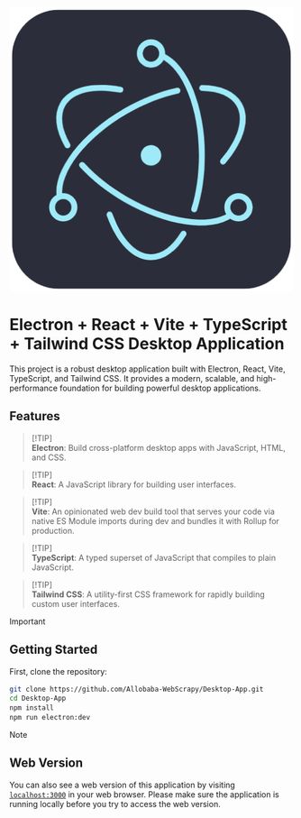 ![Alt text](./public/icon.png)
# Electron + React + Vite + TypeScript + Tailwind CSS Desktop Application

This project is a robust desktop application built with Electron, React, Vite, TypeScript, and Tailwind CSS. It provides a modern, scalable, and high-performance foundation for building powerful desktop applications.

## Features

> [!TIP]\
> **Electron**:
> Build cross-platform desktop apps with JavaScript, HTML, and CSS.

> [!TIP]\
> **React**:
> A JavaScript library for building user interfaces.

> [!TIP]\
> **Vite**:
> An opinionated web dev build tool that serves your code via native ES Module imports during dev and bundles it with Rollup for production.

> [!TIP]\
> **TypeScript**:
> A typed superset of JavaScript that compiles to plain JavaScript.

> [!TIP]\
> **Tailwind CSS**:
> A utility-first CSS framework for rapidly building custom user interfaces.

> [!IMPORTANT]
>
> ## Getting Started
>
> First, clone the repository:

```bash
git clone https://github.com/Allobaba-WebScrapy/Desktop-App.git
cd Desktop-App
npm install
npm run electron:dev
```

> [!NOTE]
>
> ## Web Version
>
> You can also see a web version of this application by visiting [`localhost:3000`](http://localhost:3000) in your web browser. Please make sure the application is running locally before you try to access the web version.
